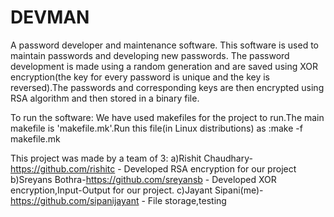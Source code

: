 # DEVMAN
A password developer and maintenance software.
This software is used to maintain passwords and developing new passwords.
The password development is made using a random generation and are saved using XOR encryption(the key for every password is unique and the key is reversed).The passwords and corresponding keys are then encrypted using RSA algorithm and then stored in a binary file.

To run the software:
We have used makefiles for the project to run.The main makefile is 'makefile.mk'.Run this file(in Linux distributions) as :make -f makefile.mk

This project was made by a team of 3:
a)Rishit Chaudhary-https://github.com/rishitc - Developed RSA encryption for our project
b)Sreyans Bothra-https://github.com/sreyansb - Developed XOR encryption,Input-Output for our project.
c)Jayant Sipani(me)-https://github.com/sipanijayant - File storage,testing

